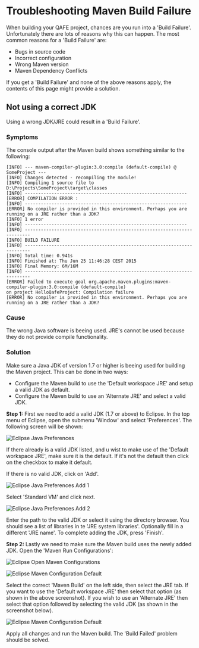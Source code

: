 # Troubleshooting Maven Build Failure

When building your QAFE project, chances are you run into a 'Build Failure'. Unfortunately there are lots of reasons why this can happen. The most common reasons for a 'Build Failure' are:
- Bugs in source code
- Incorrect configuration
- Wrong Maven version
- Maven Dependency Conflicts

If you get a 'Build Failure' and none of the above reasons apply, the contents of this page might provide a solution.

## Not using a correct JDK

Using a wrong JDK/JRE could result in a 'Build Failure'.

### Symptoms

The console output after the Maven build shows something similar to the following:

```
[INFO] --- maven-compiler-plugin:3.0:compile (default-compile) @ SomeProject ---
[INFO] Changes detected - recompiling the module!
[INFO] Compiling 1 source file to D:\Projects\SomeProject\target\classes
[INFO] -------------------------------------------------------------
[ERROR] COMPILATION ERROR : 
[INFO] -------------------------------------------------------------
[ERROR] No compiler is provided in this environment. Perhaps you are running on a JRE rather than a JDK?
[INFO] 1 error
[INFO] -------------------------------------------------------------
[INFO] ------------------------------------------------------------------------
[INFO] BUILD FAILURE
[INFO] ------------------------------------------------------------------------
[INFO] Total time: 0.941s
[INFO] Finished at: Thu Jun 25 11:46:28 CEST 2015
[INFO] Final Memory: 6M/16M
[INFO] ------------------------------------------------------------------------
[ERROR] Failed to execute goal org.apache.maven.plugins:maven-compiler-plugin:3.0:compile (default-compile) 
on project HelloQafeProject: Compilation failure
[ERROR] No compiler is provided in this environment. Perhaps you are running on a JRE rather than a JDK?
```

### Cause

The wrong Java software is beeing used.
JRE's cannot be used because they do not provide compile functionality.

### Solution

Make sure a Java JDK of version 1.7 or higher is beeing used for building the Maven project. This can be done in two ways:
- Configure the Maven build to use the 'Default workspace JRE' and setup a valid JDK as default.
- Configure the Maven build to use an 'Alternate JRE' and select a valid JDK.

**Step 1:** First we need to add a valid JDK (1.7 or above) to Eclipse. In the top menu of Eclipse, open the submenu 'Window' and select 'Preferences'. The following screen will be shown:

![Eclipse Java Preferences](assets/images/EclipseJavaPreferences.png)

If there already is a valid JDK listed, and u wist to make use of the 'Default workspace JRE', make sure it is the default. If it's not the default then click on the checkbox to make it default.

If there is no valid JDK, click on 'Add'.

![Eclipse Java Preferences Add 1](assets/images/EclipseJavaPreferencesAdd1.png)

Select 'Standard VM' and click next.

![Eclipse Java Preferences Add 2](assets/images/EclipseJavaPreferencesAdd2.png)

Enter the path to the valid JDK or select it using the directory browser. You should see a list of libraries in te 'JRE system libraries'. Optionally fill in a different 'JRE name'. To complete adding the JDK, press 'Finish'.

**Step 2:** Lastly we need to make sure the Maven build uses the newly added JDK. Open the 'Maven Run Configurations':

![Eclipse Open Maven Configurations](assets/images/EclipseOpenMavenConfigurations.png)

![Eclipse Maven Configuration Default](assets/images/EclipseMavenConfigurationDefault.png)

Select the correct 'Maven Build' on the left side, then select the JRE tab. If you want to use the 'Default workspace JRE' then select that option (as shown in the above screenshot). If you wish to use an 'Alternate JRE' then select that option followed by selecting the valid JDK (as shown in the screenshot below).

![Eclipse Maven Configuration Default](assets/images/EclipseMavenConfigurationAlternate.png)

Apply all changes and run the Maven build. The 'Build Failed' problem should be solved.
